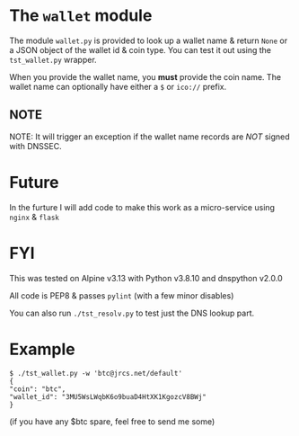# The `wallet` module

The module `wallet.py` is provided to look up a wallet name & return `None` or a JSON object of the wallet id & coin type. 
You can test it out using the `tst_wallet.py` wrapper.

When you provide the wallet name, you **must** provide the coin name. The wallet name can optionally have either a `$` or `ico://` prefix.


## NOTE

NOTE: It will trigger an exception if the wallet name records are *NOT* signed with DNSSEC.



# Future

In the furture I will add code to make this work as a micro-service using `nginx` & `flask`



# FYI

This was tested on Alpine v3.13 with Python v3.8.10 and dnspython v2.0.0

All code is PEP8 & passes `pylint` (with a few minor disables)

You can also run `./tst_resolv.py` to test just the DNS lookup part.


# Example

	$ ./tst_wallet.py -w 'btc@jrcs.net/default'
	{
	"coin": "btc",
	"wallet_id": "3MU5WsLWqbK6o9buaD4HtXK1KgozcV8BWj"
	}

(if you have any $btc spare, feel free to send me some)
